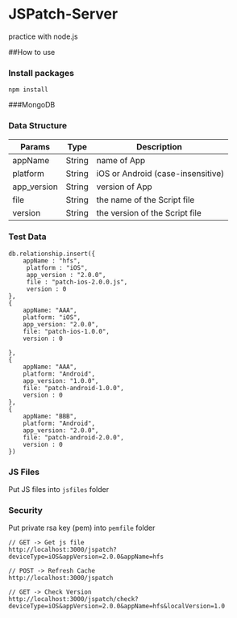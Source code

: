 # JSPatch-Server
practice with node.js

##How to use
### Install packages
```
npm install
```

###MongoDB

### Data Structure

Params | Type | Description 
------ | ---- | --------------
appName | String | name of App 
platform | String | iOS or Android (case-insensitive)
app_version | String | version of App
file | String | the name of the Script file
version | String | the version of the Script file


### Test Data

```
db.relationship.insert({
    appName : "hfs",
     platform : "iOS",
     app_version : "2.0.0",
     file : "patch-ios-2.0.0.js",
     version : 0
},
{
    appName: "AAA",
    platform: "iOS",
    app_version: "2.0.0",
    file: "patch-ios-1.0.0",
    version : 0

},
{
    appName: "AAA",
    platform: "Android",
    app_version: "1.0.0",
    file: "patch-android-1.0.0",
    version : 0
},
{
    appName: "BBB",
    platform: "Android",
    app_version: "2.0.0",
    file: "patch-android-2.0.0",
    version : 0
})
```

### JS Files

Put JS files into `jsfiles` folder

### Security

Put private rsa key (pem) into `pemfile` folder






```
// GET -> Get js file
http://localhost:3000/jspatch?deviceType=iOS&appVersion=2.0.0&appName=hfs

// POST -> Refresh Cache
http://localhost:3000/jspatch

// GET -> Check Version
http://localhost:3000/jspatch/check?deviceType=iOS&appVersion=2.0.0&appName=hfs&localVersion=1.0

```
